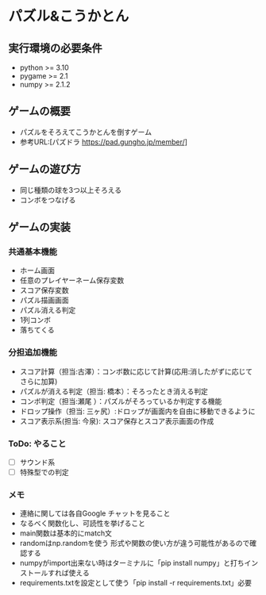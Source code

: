 # パズル&こうかとん

## 実行環境の必要条件
* python >= 3.10
* pygame >= 2.1
* numpy  >= 2.1.2

## ゲームの概要
* パズルをそろえてこうかとんを倒すゲーム
* 参考URL:[パズドラ https://pad.gungho.jp/member/]

## ゲームの遊び方
* 同じ種類の球を3つ以上そろえる
* コンボをつなげる
## ゲームの実装
### 共通基本機能
* ホーム画面
* 任意のプレイヤーネーム保存変数
* スコア保存変数
* パズル描画画面
* パズル消える判定
* 1列コンボ
* 落ちてくる

### 分担追加機能
* スコア計算（担当:古澤）：コンボ数に応じて計算(応用:消したがずに応じてさらに加算)
* パズルが消える判定（担当: 橋本）：そろったとき消える判定
* コンボ判定（担当:瀬尾 ）：パズルがそろっているか判定する機能
* ドロップ操作（担当: 三ヶ尻）:ドロップが画面内を自由に移動できるように
* スコア表示系(担当: 今泉): スコア保存とスコア表示画面の作成

### ToDo: やること
- [ ] サウンド系
- [ ] 特殊型での判定

### メモ
* 連絡に関しては各自Google チャットを見ること
* なるべく関数化し、可読性を挙げること
* main関数は基本的にmatch文
* randomはnp.randomを使う 形式や関数の使い方が違う可能性があるので確認する
* numpyがimport出来ない時はターミナルに「pip install numpy」と打ちインストールすれば使える
* requirements.txtを設定として使う「pip install -r requirements.txt」必要